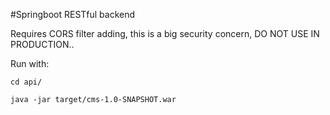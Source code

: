#Springboot RESTful backend

Requires CORS filter adding, this is a big security concern, DO NOT USE IN PRODUCTION..

Run with:

    cd api/

    java -jar target/cms-1.0-SNAPSHOT.war
